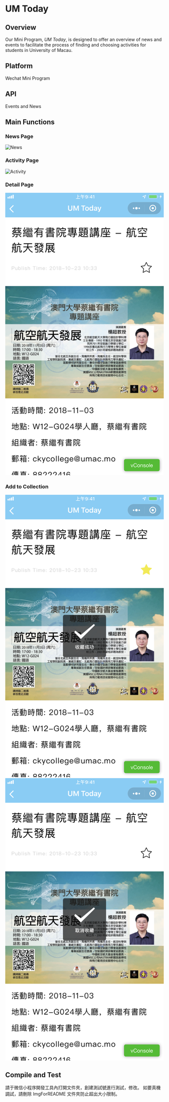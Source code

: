 # UM Today

## Overview

Our Mini Program, *UM Today*, is designed to offer an overview of news and events to facilitate the process of finding and choosing activities for students in University of Macau.

## Platform

Wechat Mini Program

## API

Events and News

## Main Functions

### News Page

![News](ImgForREADME/IMG_5029.PNG)

### Activity Page

![Activity](ImgForREADME/IMG_5025.PNG)

### Detail Page

![Detail](ImgForREADME/IMG_5026.PNG)

### Add to Collection

![add](ImgForREADME/IMG_5027.PNG)
![Del](ImgForREADME/IMG_5028.PNG)

## Compile and Test

請于微信小程序開發工具內打開文件夾，創建測試號進行測試，修改。
如要真機調試，請刪除 ImgForREADME 文件夾防止超出大小限制。